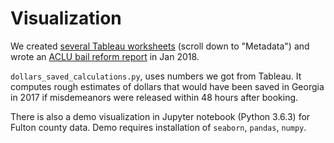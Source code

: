 # Visualization

We created [several Tableau worksheets](https://public.tableau.com/profile/lukas.hoffmann#!/vizhome/aclu-bail-reform/ofseveritypercounty) (scroll down to "Metadata") and wrote an [ACLU bail reform report](https://github.com/lahoffm/aclu-bail-reform/blob/master/docs/ACLU%20bail%20reform%20report.pdf) in Jan 2018.

`dollars_saved_calculations.py`, uses numbers we got from Tableau. It computes rough estimates of dollars that would have been saved in Georgia in 2017 if misdemeanors were released within 48 hours after booking.

There is also a demo visualization in Jupyter notebook (Python 3.6.3) for Fulton county data.
Demo requires installation of `seaborn`, `pandas`, `numpy`.
